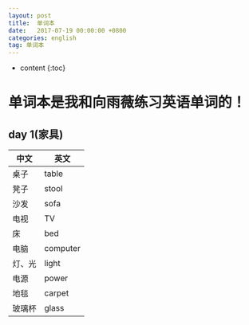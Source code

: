```yaml
---
layout: post
title:  单词本
date:   2017-07-19 00:00:00 +0800
categories: english
tag: 单词本
---
```


* content
{:toc}


单词本是我和向雨薇练习英语单词的！
===

day 1(家具)
---
|中文|英文|
|--|--|
|桌子|table|
|凳子|stool|
|沙发|sofa|
|电视|TV|
|床|bed|
|电脑|computer|
|灯、光|light|
|电源|power|
|地毯|carpet|
|玻璃杯|glass|


